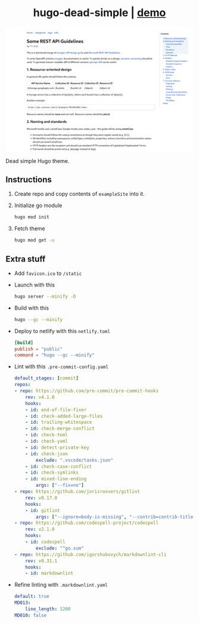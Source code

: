 <h1 align=center>hugo-dead-simple | <a href="https://hugo-dead-simple.netlify.app/" rel="nofollow">demo</a></h1>

![screenshot](images/screenshot.png)

Dead simple Hugo theme.

## Instructions

1. Create repo and copy contents of `exampleSite` into it.
2. Initialize go module

    ```bash
    hugo mod init
    ```

3. Fetch theme

    ```bash
    hugo mod get -u
    ```

## Extra stuff

- Add `favicon.ico` to `/static`
- Launch with this

    ```bash
    hugo server --minify -D
    ```

- Build with this

    ```bash
    hugo --gc --minify
    ```

- Deploy to netlify with this `netlify.toml`

    ```toml
    [build]
    publish = "public"
    command = "hugo --gc --minify"
    ```

- Lint with this `.pre-commit-config.yaml`

    ```yaml
    default_stages: [commit]
    repos:
    - repo: https://github.com/pre-commit/pre-commit-hooks
        rev: v4.1.0
        hooks:
        - id: end-of-file-fixer
        - id: check-added-large-files
        - id: trailing-whitespace
        - id: check-merge-conflict
        - id: check-toml
        - id: check-yaml
        - id: detect-private-key
        - id: check-json
            exclude: ".vscode/tasks.json"
        - id: check-case-conflict
        - id: check-symlinks
        - id: mixed-line-ending
            args: ["--fix=no"]
    - repo: https://github.com/jorisroovers/gitlint
        rev: v0.17.0
        hooks:
        - id: gitlint
            args: ["--ignore=body-is-missing", "--contrib=contrib-title-conventional-commits", "--msg-filename"]
    - repo: https://github.com/codespell-project/codespell
        rev: v2.1.0
        hooks:
        - id: codespell
            exclude: "^go.sum"
    - repo: https://github.com/igorshubovych/markdownlint-cli
        rev: v0.31.1
        hooks:
        - id: markdownlint
    ```

- Refine linting with `.markdownlint.yaml`

    ```yaml
    default: true
    MD013:
        line_length: 1200
    MD010: false
    ```
